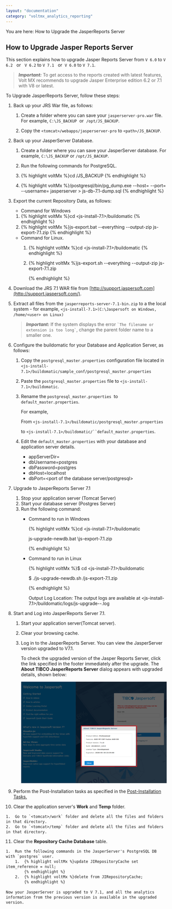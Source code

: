 ```yaml
---
layout: "documentation"
category: "voltmx_analytics_reporting"
---
```

                         

You are here: How to Upgrade the JasperReports Server

How to Upgrade Jasper Reports Server
------------------------------------

This section explains how to upgrade Jasper Reports Server from `V 6.0` to `V 6.2`   or   `V 6.2` to `V 7.1`   or  `V 6.0` to `V 7.1`.

> **_Important:_** To get access to the reports created with latest features, Volt MX recommends to upgrade Jasper Enterprise edition 6.2 or 7.1 with V8 or latest.

To Upgrade JasperReports Server, follow these steps:

1.  Back up your JRS War file, as follows:
    
    1.  Create a folder where you can save your `jasperserver-pro.war` file. For example, `C:\JS_BACKUP`  or  `/opt/JS_BACKUP`.
    
    1.  Copy the `<tomcat>/webapps/jasperserver-pro` to `<path>/JS_BACKUP`.
2.  Back up your JasperServer Database.
    
    1.  Create a folder where you can save your JasperServer database. For example, `C:\JS_BACKUP` or `/opt/JS_BACKUP`.
    2.  Run the following commands for PostgreSQL.
    
    1.  {% highlight voltMx %}cd <path>/JS_BACKUP
        {% endhighlight %}
    2.  {% highlight voltMx %}<jrs-server-home>/postgresql/bin/pg_dump.exe --host=<host> --port=<port> --username=<username> jasperserver  >  js-db-7.1-dump.sql
        {% endhighlight %}
3.  Export the current Repository Data, as follows:
    
    *   Command for Windows
    
    1.  {% highlight voltMx %}cd <js-install-7.1>/buildomatic
        {% endhighlight %}
    2.  {% highlight voltMx %}js-export.bat --everything --output-zip js-export-7.1.zip
        {% endhighlight %}
    
    *   Command for Linux.
        1.  {% highlight voltMx %}cd <js-install-7.1>/buildomatic
            {% endhighlight %}
        2.  {% highlight voltMx %}js-export.sh --everything --output-zip js-export-7.1.zip
            
            {% endhighlight %}
4.  Download the JRS 7.1 WAR file from [http://support.jaspersoft.com](http://support.jaspersoft.com/).
    
5.  Extract all files from the `jasperreports-server-7.1-bin.zip` to a the local system - for example, `<js-install-7.1>(C:\Jaspersoft on Windows, /home/<user> on Linux)`
    
    > **_Important:_** If the system displays the error `` `The filename or extension is too long` ``, change the parent folder name to a smaller one.
    
6.  Configure the buildomatic for your Database and Application Server, as follows:
    
    1.  Copy the `postgresql_master.properties` configuration file located in `<js-install-7.1>/buildomatic/sample_conf/postgresql_master.properties`
    2.  Paste the `postgresql_master.properties` file to `<js-install-7.1>/buildomatic`.
    3.  Rename the `postgresql_master.properties`  to  `default_master.properties`.
        
        For example,
        
        From `<js-install-7.1>/buildomatic/postgresql_master.properties`
        
        to `<js-install-7.1>/buildomatic/``default_master.properties`.
        
    4.  Edit the `default_master.properties` with your database and application server details.
        *   appServerDir=<your Tomcat Server location where you have deployed JasperServer>
        *   dbUsername=postgres
        *   dbPassword=postgres
        *   dbHost=localhost
        *   dbPort=<port of the database server/postgresql>
7.  Upgrade to JasperReports Server 7.1
    
    1.  Stop your application server (Tomcat Server)
    2.  Start your database server (Postgres Server)
    3.  Run the following command:
        *   Command to run in Windows
            
            {% highlight voltMx %}cd <js-install-7.1>/buildomatic  
              
            js-upgrade-newdb.bat <path>\js-export-7.1.zip  
            
            {% endhighlight %}
        *   Command to run in Linux
            
            {% highlight voltMx %}$ cd <js-install-7.1>/buildomatic  
              
            $ ./js-upgrade-newdb.sh <path>/js-export-7.1.zip  
            
            {% endhighlight %}
            
            Output Log Location: The output logs are available at <js-install-7.1>/buildomatic/logs/js-upgrade-<date>-<number>.log
            
8.  Start and Log into JasperReports Server 7.1.
    
    1.  Start your application server(Tomcat server).
    2.  Clear your browsing cache.
    3.  Log in to the JasperReports Server. You can view the JasperServer version upgraded to V7.1.
        
        To check the upgraded version of the Jasper Reports Server, click the link specified in the footer immediately after the upgrade. The **About TIBCO JasperReports Server** dialog appears with upgraded details, shown below:
        
        ![](Resources/Images/JasperLicense7_575x400.png)
        
9.  Perform the Post-Installation tasks as specified in the [Post-Installation Tasks.](Post-Installation_Tasks.html)
    
10.  Clear the application server's **Work** and **Temp** folder.
    
    1.  Go to `<tomcat>/work` folder and delete all the files and folders in that directory.
    2.  Go to `<tomcat>/temp` folder and delete all the files and folders in that directory.
11.  Clear the **Repository Cache Database** table.
    
    1.  Run the following commands in the JasperServer's PostgreSQL DB with `postgres` user.
        1.  {% highlight voltMx %}update JIRepositoryCache set item_reference = null;
            {% endhighlight %}
        2.  {% highlight voltMx %}delete from JIRepositoryCache;
            {% endhighlight %}
    
    Now your JasperServer is upgraded to V 7.1, and all the analytics information from the previous version is available in the upgraded version.
